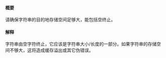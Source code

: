 #### 概要
请确保字符串的目的地存储空间足够大，能包括空终止。

#### 解释
字符串由空字符终止，它应该是字符串大小/长度的一部分。如果字符串的存储空间不够大，这将造成缓存溢出或其它伪错误。
